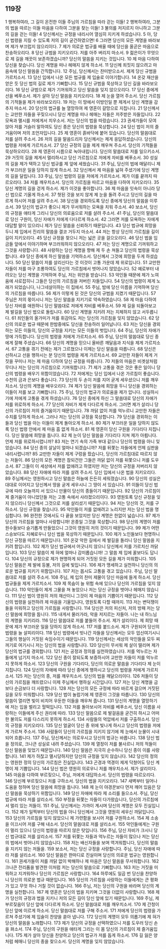 ## 119장
1 행복하여라, 그 길이 온전한 이들 주님의 가르침을 따라 걷는 이들!
2 행복하여라, 그분의 법을 따르는 이들 마음을 다하여 그분을 찾는 이들!
3 불의를 저지르지 아니하고 그분의 길을 걷는 이들!
4 당신께서는 규정을 내리시어 열심히 지키게 하셨습니다.
5 아, 당신 법령을 지킬 수 있도록 저의 길이 굳건하였으면!
6 그러면 당신의 모든 계명을 바라보며 제가 부끄럽지 않으리이다.
7 제가 의로운 법규를 배울 때에 당신을 올곧은 마음으로 찬송하오리다.
8 당신 규범을 지키오리다. 저를 아주 버리지 마소서.
9 젊은이가 무엇으로 제 길을 깨끗이 보존하겠습니까? 당신의 말씀을 지키는 것입니다.
10 제 마음 다하여 당신을 찾습니다. 당신 계명을 떠나 헤매지 않게 하소서.
11 당신께 죄짓지 않으려고 마음속에 당신 말씀을 간직합니다.
12 주님, 당신께서는 찬미받으소서. 제게 당신 규범을 가르치소서.
13 당신 입에서 나온 모든 법규를 제 입술로 이야기합니다.
14 온갖 재산을 얻은 듯 당신 법의 길로 제가 기뻐합니다.
15 당신 규범을 묵상하고 당신 길을 바라보오리다.
16 당신 규범으로 제가 기꺼워하고 당신 말씀을 잊지 않으오리다.
17 당신 종에게 선을 베푸소서. 제가 살아 당신 말씀을 지키오리다.
18 제 눈을 열어 주소서. 당신 가르침의 기적들을 제가 바라보오리다.
19 저는 이 땅에서 이방인일 뿐 제게서 당신 계명을 감추지 마소서.
20 당신의 법규를 늘 열망하여 제 영혼이 갈망으로 지칩니다.
21 당신께서는 교만한 자들을 꾸짖으시니 당신 계명을 떠나 헤매는 자들은 저주받은 자들입니다.
22 모욕과 멸시를 저에게서 치우소서. 저는 당신의 법을 따랐습니다.
23 권세가들이 모여 앉아 저를 거슬러 말하여도 당신 종은 당신의 법령을 묵상합니다.
24 당신 법이 저의 즐거움이며 저의 조언자입니다.
25 제 영혼이 흙바닥에 붙어 있습니다. 당신의 말씀대로 저를 살려 주소서.
26 저의 길을 말씀드리자 당신께서는 제게 응답하셨습니다. 당신의 법령을 저에게 가르치소서.
27 당신 규정의 길을 제게 깨우쳐 주소서. 당신의 기적들을 묵상하오리다.
28 제 영혼이 시름으로 녹아내립니다. 당신의 말씀대로 저를 일으키소서.
29 거짓의 길을 제게서 멀리하시고 당신 가르침으로 저에게 자비를 베푸소서.
30 성실의 길을 제가 택하고 당신 법규를 제 앞에 세웠습니다.
31 주님, 당신의 법에 매달리니 제가 부끄러운 일을 당하지 않게 하소서.
32 당신께서 제 마음을 넓혀 주셨기에 당신 계명의 길을 달립니다.
33 주님, 당신 법령의 길을 저에게 가르치소서. 제가 이를 끝까지 따르오리다.
34 저를 깨우치소서. 당신의 가르침을 따르고 마음을 다하여 지키오리다.
35 당신 계명의 길을 걷게 하소서. 제가 이것을 좋아합니다.
36 제 마음을 잇속이 아니라 당신 법으로 기울게 하소서.
37 헛된 것을 보지 않게 제 눈을 돌려 주시고 당신의 길을 따르게 하시어 저를 살려 주소서.
38 당신을 경외하도록 당신 종에게 당신의 말씀을 이루소서.
39 당신의 법규가 좋으니 제가 무서워하는 모욕을 치워 주소서.
40 보소서, 당신의 규정을 애타게 그리니 당신의 의로움으로 저를 살려 주소서.
41 주님, 당신의 말씀대로 당신 구원이, 당신 자애가 저에게 다다르게 하소서.
42 그러면 저를 모욕하는 자에게 대답할 말이 있으리니 제가 당신 말씀을 신뢰하기 때문입니다.
43 당신 법규에 희망을 두니 제 입에서 진리의 말씀을 결코 거두지 마소서.
44 저는 항상 당신의 가르침을 길이길이 지키오리다.
45 당신 규정을 찾으니 저는 넓은 곳을 걸으오리다.
46 당신 법을 임금들 앞에서 이야기하며 부끄러워하지 않으오리다.
47 저는 당신 계명으로 기꺼워하고 그것을 사랑합니다.
48 사랑하는 당신 계명을 향해 제 두 손 쳐들고 당신의 법령을 묵상합니다.
49 당신 종에게 하신 말씀을 기억하소서. 당신께서 그것에 희망을 두게 하셨습니다.
50 당신 말씀이 저를 살리신다는 것 이것이 고통 가운데 제 위로입니다.
51 교만한 자들이 저를 마구 조롱하여도 당신의 가르침에서 벗어나지 않았습니다.
52 예로부터 내려오는 당신 계명을 기억하며 주님, 저는 위안을 받습니다.
53 악인들 때문에 제가 노여움에 사로잡히니 그들은 당신의 가르침을 저버린 자들입니다.
54 당신의 법령이 제게 노래가 되었습니다, 나그네살이하는 이 집에서.
55 주님, 밤에 당신 이름을 기억하며 당신의 가르침을 따릅니다.
56 제가 이렇게 된 것은 당신의 규범을 지켰기 때문입니다.
57 주님은 저의 몫이시니 저는 당신 말씀을 지키기로 약속하였습니다.
58 제 마음 다하여 당신 자비를 애원하니 당신 말씀대로 저에게 자비를 베푸소서.
59 제 길을 되돌아보고 제 발길을 당신 법으로 돌립니다.
60 당신 계명을 지키려 저는 지체하지 않고 서두릅니다.
61 죄인들의 올가미가 저를 휘감아도 저는 당신의 가르침을 잊지 않았습니다.
62 당신의 의로운 법규 때문에 한밤중에도 당신을 찬송하러 일어납니다.
63 저는 당신을 경외하는 모든 이들의, 당신의 규정을 지키는 모든 이들의 벗입니다.
64 주님, 당신의 자애가 땅에 가득합니다. 당신의 법령을 저에게 가르치소서.
65 주님, 당신의 말씀대로 당신 종에게 잘해 주셨습니다.
66 당신의 계명을 믿으니 올바른 깨달음과 지식을 제게 가르치소서.
67 고통을 겪기 전에는 제가 그르쳤으나 이제는 당신 말씀을 따릅니다.
68 당신은 선하시고 선을 행하시는 분 당신의 법령을 제게 가르치소서.
69 교만한 자들이 제게 거짓을 꾸미나 저는 제 마음 다하여 당신 규정을 따릅니다.
70 저들의 마음은 비곗살처럼 무디나 저는 당신의 가르침으로 기꺼워합니다.
71 제가 고통을 겪은 것은 좋은 일이니 당신의 법령을 배우기 위함이었습니다.
72 저에게는 당신 입에서 나온 가르침이 좋습니다. 수천의 금과 은보다 좋습니다.
73 당신의 두 손이 저를 지어 굳게 세우셨으니 저를 깨우치소서. 당신의 계명을 배우오리다.
74 제가 당신 말씀에 희망을 두니 당신을 경외하는 이들이 저를 보고 기뻐합니다.
75 주님, 당신의 법규가 의로움을 제가 압니다. 성실하시기에 저에게 고통을 겪게 하셨습니다.
76 당신 종에게 하신 그 말씀대로 당신의 자애가 저를 위로하게 하소서.
77 당신의 자비가 제게 다다르게 하소서. 그러면 제가 살리니 당신의 가르침이 저의 즐거움이기 때문입니다.
78 까닭 없이 저를 억누르니 교만한 자들은 수치를 당하게 하소서. 그러나 저는 당신의 규정을 묵상합니다.
79 당신을 경외하는 이들과 당신 법을 아는 이들이 제게 돌아오게 하소서.
80 제가 부끄러운 일을 당하지 않도록 당신 법령 안에서 제 마음 흠 없게 하소서.
81 제 영혼이 당신 구원을 기다리다 지칩니다. 당신 말씀에 희망을 둡니다.
82 제 눈이 당신 말씀을 기다리다 지쳐 제가 아룁니다. 언제 저를 위로하시렵니까?
83 저는 연기 속의 가죽 부대 같으나 당신의 법령을 아니 잊었습니다.
84 당신 종의 살날이 얼마나 되겠습니까? 저를 뒤쫓는 자들에게 언제 심판을 내리시렵니까?
85 교만한 자들이 제게 구렁을 팠습니다, 당신의 가르침대로 따르지 않는 저들이.
86 당신의 모든 계명은 참되건만 그들은 까닭 없이 저를 뒤쫓으니 저를 도우소서.
87 그들이 이 세상에서 저를 없애려고 하였지만 저는 당신의 규정을 저버리지 않았습니다.
88 당신 자애에 따라 저를 살려 주소서. 당신 입에서 나온 법을 지키오리다.
89 주님께서는 영원하시고 당신 말씀은 하늘에 든든히 세워졌습니다.
90 당신의 성실은 대대로 이어지고 당신께서 땅을 굳게 세우시니 그 땅이 서 있습니다.
91 이들이 당신 법규에 따라 오늘까지 서 있으니 만물이 당신의 종들이기 때문입니다.
92 당신의 가르침이 제 즐거움이 아니었던들 저는 고통 속에서 사라졌으리이다.
93 영원토록 당신 규정을 잊지 않으리니 당신께서 그것으로 저를 살리셨기 때문입니다.
94 저는 당신의 것, 저를 구하소서. 당신 규정을 찾습니다.
95 악인들이 저를 없애려고 노리지만 저는 당신 법을 명심합니다.
96 완전한 것에서도 다 끝을 보았지만 당신 계명은 한없이 넓습니다.
97 제가 당신의 가르침을 얼마나 사랑합니까! 온종일 그것을 묵상합니다.
98 당신의 계명이 저를 원수들보다 슬기롭게 만들었으니 그것이 영원히 저의 것이기 때문입니다.
99 제가 어떤 스승보다도 지혜로우니 당신 법을 묵상하기 때문입니다.
100 제가 노인들보다 현명하니 당신 규정을 따르기 때문입니다.
101 온갖 악한 길에서 제 발길을 돌리니 당신 말씀을 지키려 함입니다.
102 제가 당신 법규에서 어긋나지 않으니 당신께서 저를 가르치신 까닭입니다.
103 당신 말씀이 제 혀에 얼마나 감미롭습니까! 그 말씀 제 입에 꿀보다도 답니다.
104 당신의 규정으로 제가 현명하게 되어 거짓된 모든 길을 제가 미워합니다.
105 당신 말씀은 제 발에 등불, 저의 길에 빛입니다.
106 제가 맹세하고 실천하니 당신의 의로운 법규를 지키기 위함입니다.
107 저는 몹시도 고통을 겪고 있습니다. 주님, 당신 말씀대로 저를 살려 주소서.
108 주님, 제 입의 찬미 제물이 당신 마음에 들게 하소서. 당신 법규들을 제게 가르치소서.
109 제 목숨이 늘 위험 속에 있으나 당신의 가르침을 잊지 않습니다.
110 악인들이 제게 그물을 쳐 놓았으나 저는 당신 규정을 벗어나 헤매지 않습니다.
111 당신 법이 영원히 저의 재산이니 그것이 제 마음의 기쁨이기 때문입니다.
112 당신의 법령을 실천하려 제 마음을 기울입니다, 영원토록 다할 때까지.
113 저는 변덕쟁이들을 미워하고 당신의 가르침을 사랑합니다.
114 당신은 저의 피신처, 저의 방패 저는 당신 말씀에 희망을 둡니다.
115 내게서 물러가라, 악을 저지르는 자들아. 나는 내 하느님의 계명을 지키리라.
116 당신 말씀대로 저를 붙들어 주소서. 제가 살리이다. 제 희망 때문에 제가 부끄러운 일을 당하지 않게 하소서.
117 저를 붙드소서. 제가 구원되어 당신의 법령을 늘 살피리이다.
118 당신 법령에서 빗나간 자들을 당신께서는 모두 업신여기시니 그들의 행실이 거짓된 속임수이기 때문입니다.
119 당신께서는 세상의 악인들을 모두 찌꺼기로 여기시니 저는 당신의 법을 사랑합니다.
120 당신이 무서워 제 살이 떨리며 제가 당신의 법규를 경외합니다.
121 저는 공정과 정의를 실천하였습니다. 저를 억누르는 자들에게 넘기지 마소서.
122 당신 종이 잘되도록 보증하시어 교만한 자들이 저를 억누르지 못하게 하소서.
123 당신의 구원을 기다리다, 당신의 의로운 말씀을 기다리다 제 눈이 지칩니다.
124 당신의 자애에 따라 당신 종에게 행하시고 당신의 법령을 저에게 가르치소서.
125 저는 당신의 종, 저를 깨우치소서. 당신의 법을 깨달으리이다.
126 저들이 당신의 가르침을 깨뜨렸으니 이제 주님께서 행하실 시간입니다.
127 저는 당신 계명을 금보다 순금보다 더 사랑합니다.
128 저는 당신의 모든 규정에 따라 바르게 걸으며 거짓된 길을 모두 미워합니다.
129 당신 법이 놀랍기에 제 영혼이 그것을 따릅니다.
130 당신의 말씀이 열리면 빛이 비치어 우둔한 이들을 깨우쳐 줍니다.
131 당신의 계명을 열망하기에 저는 입을 벌리고 헐떡입니다.
132 저를 돌아보시어 자비를 베푸소서, 당신 이름을 사랑하는 이들에게 주신 권리에 따라.
133 당신 말씀으로 제 발걸음을 굳건히 하시고 어떠한 불의도 저를 다스리지 못하게 하소서.
134 사람들의 억압에서 저를 구출하소서. 당신의 규정을 지키오리다.
135 당신 얼굴이 당신 종 위에 빛나게 하시고 당신의 법령을 저에게 가르쳐 주소서.
136 사람들이 당신의 가르침을 지키지 않기에 제 눈에서 눈물이 시내 되어 흐릅니다.
137 주님, 당신께서는 의로우시고 당신의 법규는 바릅니다.
138 당신 법을 정의로, 크나큰 성실로 내려 주셨습니다.
139 제 열정이 저를 불사르니 저의 적들이 당신 말씀을 잊었기 때문입니다.
140 당신 말씀은 지극히 순수하니 당신 종이 이를 사랑합니다.
141 제가 하찮고 멸시당하지만 당신의 규정을 잊지 않습니다.
142 당신의 정의는 영원한 정의 당신의 가르침은 진실입니다.
143 곤경과 역경이 제게 닥쳤어도 당신 계명이 제 기쁨입니다.
144 당신 법은 영원히 의로우니 저를 깨우치소서. 제가 살리이다.
145 마음을 다하여 부르짖으니, 주님, 저에게 대답하소서. 당신의 법령을 따르오리다.
146 당신께 부르짖으니 저를 구하소서. 당신의 법을 지키오리다.
147 새벽부터 일어나 도움을 청하며 당신 말씀에 희망을 둡니다.
148 제 눈이 야경꾼보다 먼저 깨어 있음은 당신 말씀을 묵상하기 위함입니다.
149 당신 자애에 따라 제 소리를 들으소서. 주님, 당신 법규에 따라 저를 살리소서.
150 부정을 뒤쫓는 자들이 다가왔습니다, 당신의 가르침에서 멀리 있는 저들이.
151 주님, 당신께서는 가까이 계시며 당신의 계명은 모두 진실입니다.
152 제가 일찍부터 당신의 법을 아니 당신께서 그것을 영원히 세우신 까닭입니다.
153 당신의 가르침을 잊지 않았으니 제 가련함을 보시어 저를 구원하소서.
154 제 소송을 이끄시어 저를 구해 내소서. 당신의 말씀대로 저를 살리소서.
155 악인들에게는 구원이 멀리 있으니 당신의 법령을 따르지 않은 탓입니다.
156 주님, 당신 자비가 크시니 당신 법규대로 저를 살리소서.
157 저를 뒤쫓는 자들과 억누르는 자들이 많으나 저는 당신의 법에서 벗어나지 않았습니다.
158 저는 배신자들을 보며 역겨워합니다, 당신의 말씀을 지키지 않는 저들을.
159 보소서, 저는 당신 규정을 사랑합니다. 주님, 당신 자애에 따라 저를 살리소서.
160 당신 말씀은 한마디로 진실이며 당신의 의로운 법규는 영원합니다.
161 권세가들이 저를 까닭 없이 박해하나 제 마음은 당신 말씀을 무서워합니다.
162 크나큰 전리품을 발견한 이처럼 저는 당신의 말씀으로 기뻐합니다.
163 저는 거짓을 미워하고 지겨워하나 당신의 가르침은 사랑합니다.
164 하루에도 일곱 번 당신을 찬양하니 당신의 의로운 법규 때문입니다.
165 당신의 가르침을 사랑하는 이들에게는 큰 평화가 있고 무엇 하나 거칠 것이 없습니다.
166 주님, 저는 당신의 구원을 바라며 당신의 계명을 실천합니다.
167 제 영혼은 당신의 법을 지키며 그것을 더없이 사랑합니다.
168 제가 당신의 규정과 법을 지키니 저의 모든 길이 당신 앞에 있기 때문입니다.
169 주님, 제 부르짖음이 당신 앞에 다다르게 하소서. 당신 말씀대로 저를 깨우치소서.
170 제 간청이 당신 앞에 이르게 하소서. 당신 말씀대로 저를 구해 주소서.
171 저에게 당신의 법령을 가르쳐 주셨기에 제 입술이 찬양을 쏟아 냅니다.
172 당신의 계명이 모두 의롭기에 제 혀가 당신의 말씀을 노래합니다.
173 제가 당신의 규정을 선택하였으니 저를 도우러 당신 손을 펴소서.
174 주님, 당신의 구원을 애타게 그리는 이 몸 당신의 가르침이 제 즐거움입니다.
175 제가 살아 당신을 찬양하고 당신의 법규가 저를 돕게 하소서.
176 길 잃은 양처럼 헤매니 당신의 종을 찾으소서. 당신의 계명을 잊지 않았습니다.
